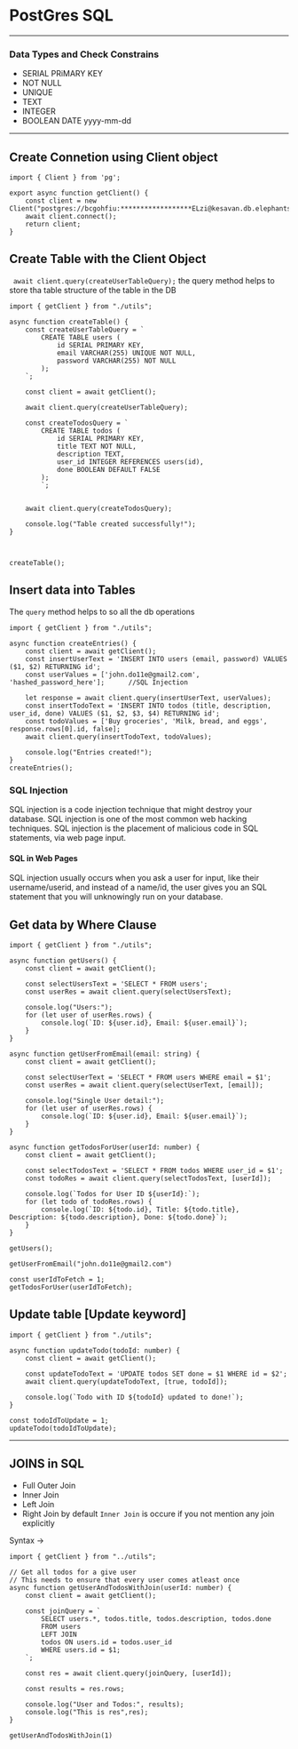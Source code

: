 # PostGres SQL
--- 
### Data Types and Check Constrains
- SERIAL PRiMARY KEY
- NOT NULL
- UNIQUE
- TEXT
- INTEGER
- BOOLEAN
DATE yyyy-mm-dd

---
## Create Connetion using Client object

```
import { Client } from 'pg';

export async function getClient() {
    const client = new Client("postgres://bcgohfiu:******************ELzi@kesavan.db.elephantsql.com/bcgohfiu");
    await client.connect();
    return client;
}
```

## Create Table with the Client Object 
` await client.query(createUserTableQuery);` the query method helps to store tha table structure of the table in the DB
```
import { getClient } from "./utils";

async function createTable() {
    const createUserTableQuery = `
        CREATE TABLE users (
            id SERIAL PRIMARY KEY,
            email VARCHAR(255) UNIQUE NOT NULL,
            password VARCHAR(255) NOT NULL
        );
    `;

    const client = await getClient();

    await client.query(createUserTableQuery);

    const createTodosQuery = `
        CREATE TABLE todos (
            id SERIAL PRIMARY KEY,
            title TEXT NOT NULL,
            description TEXT,
            user_id INTEGER REFERENCES users(id),
            done BOOLEAN DEFAULT FALSE
        );
        `;


    await client.query(createTodosQuery);

    console.log("Table created successfully!");
}



createTable();
```

## Insert data into Tables
The `query` method helps to so all the db operations
```
import { getClient } from "./utils";

async function createEntries() {
    const client = await getClient();
    const insertUserText = 'INSERT INTO users (email, password) VALUES ($1, $2) RETURNING id';  
    const userValues = ['john.do11e@gmail2.com', 'hashed_password_here'];      //SQL Injection

    let response = await client.query(insertUserText, userValues);
    const insertTodoText = 'INSERT INTO todos (title, description, user_id, done) VALUES ($1, $2, $3, $4) RETURNING id';
    const todoValues = ['Buy groceries', 'Milk, bread, and eggs', response.rows[0].id, false];
    await client.query(insertTodoText, todoValues);

    console.log("Entries created!");
}
createEntries();
```
### SQL Injection
SQL injection is a code injection technique that might destroy your database.
SQL injection is one of the most common web hacking techniques.
SQL injection is the placement of malicious code in SQL statements, via web page input.

#### SQL in Web Pages
SQL injection usually occurs when you ask a user for input, like their username/userid, and instead of a name/id, the user gives you an SQL statement that you will unknowingly run on your database.


## Get data by Where Clause
```
import { getClient } from "./utils";

async function getUsers() {
    const client = await getClient();
    
    const selectUsersText = 'SELECT * FROM users';
    const userRes = await client.query(selectUsersText);
    
    console.log("Users:");
    for (let user of userRes.rows) {
        console.log(`ID: ${user.id}, Email: ${user.email}`);
    }
}

async function getUserFromEmail(email: string) {
    const client = await getClient();
    
    const selectUserText = 'SELECT * FROM users WHERE email = $1';
    const userRes = await client.query(selectUserText, [email]);
    
    console.log("Single User detail:");
    for (let user of userRes.rows) {
        console.log(`ID: ${user.id}, Email: ${user.email}`);
    }
}

async function getTodosForUser(userId: number) {
    const client = await getClient();
    
    const selectTodosText = 'SELECT * FROM todos WHERE user_id = $1';
    const todoRes = await client.query(selectTodosText, [userId]);
    
    console.log(`Todos for User ID ${userId}:`);
    for (let todo of todoRes.rows) {
        console.log(`ID: ${todo.id}, Title: ${todo.title}, Description: ${todo.description}, Done: ${todo.done}`);
    }
}

getUsers();

getUserFromEmail("john.do11e@gmail2.com")

const userIdToFetch = 1;
getTodosForUser(userIdToFetch);
```

## Update table [Update keyword]

```
import { getClient } from "./utils";

async function updateTodo(todoId: number) {
    const client = await getClient();
    
    const updateTodoText = 'UPDATE todos SET done = $1 WHERE id = $2';
    await client.query(updateTodoText, [true, todoId]);
    
    console.log(`Todo with ID ${todoId} updated to done!`);
}

const todoIdToUpdate = 1;
updateTodo(todoIdToUpdate);

```

--- 
## JOINS in SQL

- Full Outer Join
- Inner Join
- Left Join
- Right Join
by default `Inner Join` is occure if you not mention any join explicitly


Syntax ->
```
import { getClient } from "../utils";

// Get all todos for a give user
// This needs to ensure that every user comes atleast once
async function getUserAndTodosWithJoin(userId: number) {
    const client = await getClient();

    const joinQuery = `
        SELECT users.*, todos.title, todos.description, todos.done
        FROM users
        LEFT JOIN
        todos ON users.id = todos.user_id
        WHERE users.id = $1;
    `;

    const res = await client.query(joinQuery, [userId]);
    
    const results = res.rows;

    console.log("User and Todos:", results);
    console.log("This is res",res);
}

getUserAndTodosWithJoin(1)
```` 